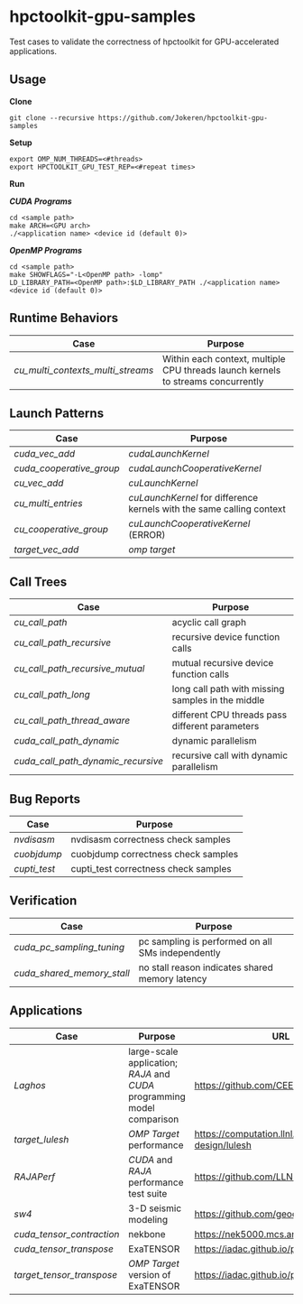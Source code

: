# hpctoolkit-gpu-samples

Test cases to validate the correctness of hpctoolkit for GPU-accelerated applications.

## Usage

**Clone**

    git clone --recursive https://github.com/Jokeren/hpctoolkit-gpu-samples

**Setup**

    export OMP_NUM_THREADS=<#threads>
    export HPCTOOLKIT_GPU_TEST_REP=<#repeat times>

**Run**

***CUDA Programs***

    cd <sample path>
    make ARCH=<GPU arch>
    ./<application name> <device id (default 0)>

***OpenMP Programs***

    cd <sample path>
    make SHOWFLAGS="-L<OpenMP path> -lomp"
    LD_LIBRARY_PATH=<OpenMP path>:$LD_LIBRARY_PATH ./<application name> <device id (default 0)>

## Runtime Behaviors
|**Case**                         |**Purpose**                      |
|---------------------------------|---------------------------------|
|*cu_multi_contexts_multi_streams* | Within each context, multiple CPU threads launch kernels to streams concurrently |

## Launch Patterns

|**Case**                         |**Purpose**                      |
|-----------------------------|-----------------------------|
|*cuda_vec_add* | *cudaLaunchKernel*|
|*cuda_cooperative_group*| *cudaLaunchCooperativeKernel* |
|*cu_vec_add* | *cuLaunchKernel*|
|*cu_multi_entries* | *cuLaunchKernel* for difference kernels with the same calling context |
|*cu_cooperative_group*| *cuLaunchCooperativeKernel* (ERROR) |
|*target_vec_add* | *omp target* |

## Call Trees

|**Case**                         |**Purpose**                      |
|-----------------------------|-----------------------------|
|*cu_call_path* | acyclic call graph |
|*cu_call_path_recursive* | recursive device function calls |
|*cu_call_path_recursive_mutual* | mutual recursive device function calls |
|*cu_call_path_long* | long call path with missing samples in the middle |
|*cu_call_path_thread_aware* | different CPU threads pass different parameters |
|*cuda_call_path_dynamic* | dynamic parallelism |
|*cuda_call_path_dynamic_recursive* | recursive call with dynamic parallelism |

## Bug Reports

|**Case**                         |**Purpose**                      |
|-----------------------------|-----------------------------|
|*nvdisasm* | nvdisasm correctness check samples |
|*cuobjdump* | cuobjdump correctness check samples |
|*cupti_test* | cupti\_test correctness check samples |

## Verification

|**Case**                         |**Purpose**                      |
|-----------------------------|-----------------------------|
|*cuda_pc_sampling_tuning* | pc sampling is performed on all SMs independently |
|*cuda_shared_memory_stall* | no stall reason indicates shared memory latency |

## Applications

|**Case**                         |**Purpose**                      | **URL** |
|-----------------------------|-----------------------------|----|
|*Laghos*| large-scale application; *RAJA* and *CUDA* programming model comparison |https://github.com/CEED/Laghos|
|*target_lulesh* | *OMP Target* performance |https://computation.llnl.gov/projects/co-design/lulesh|
|*RAJAPerf* | *CUDA* and *RAJA* performance test suite |https://github.com/LLNL/RAJAPerf|
|*sw4* | 3-D seismic modeling |https://github.com/geodynamics/sw4|
|*cuda_tensor_contraction*| nekbone | https://nek5000.mcs.anl.gov/|
|*cuda_tensor_transpose*| ExaTENSOR | https://iadac.github.io/projects/|
|*target_tensor_transpose*| *OMP Target* version of ExaTENSOR | https://iadac.github.io/projects/|
